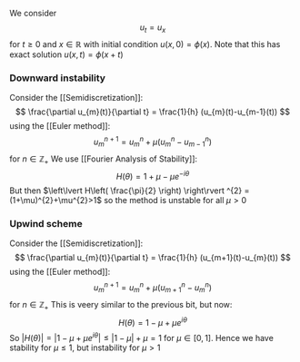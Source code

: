 We consider 
$$
u_{t}=u_{x}
$$
for $t\geq 0$ and $x\in \mathbb{R}$
with initial condition $u(x,0)=\phi(x)$.
Note that this has exact solution $u(x,t)=\phi(x+t)$

### Downward instability
Consider the [[Semidiscretization]]:
$$
\frac{\partial u_{m}(t)}{\partial t} = \frac{1}{h} (u_{m}(t)-u_{m-1}(t))
$$
using the [[Euler method]]:
$$
u_{m}^{n+1}=u_{m}^{n}+\mu(u_{m}^{n}-u_{m-1}^{n})
$$
for $n\in \mathbb{Z}_{+}$
We use [[Fourier Analysis of Stability]]:
$$
H(\theta)=1+\mu-\mu e^{-i\theta}
$$
But then $\left\lvert  H\left( \frac{\pi}{2} \right)  \right\rvert ^{2} =(1+\mu)^{2}+\mu^{2}>1$ 
so the method is unstable for all $\mu>0$
### Upwind scheme
Consider the [[Semidiscretization]]:
$$
\frac{\partial u_{m}(t)}{\partial t} = \frac{1}{h} (u_{m+1}(t)-u_{m}(t))
$$
using the [[Euler method]]:
$$
u_{m}^{n+1} = u_{m}^{n} + \mu(u_{m+1}^{n}-u_{m}^{n})
$$
for $n\in \mathbb{Z}_{+}$
This is veery similar to the previous bit, but now:
$$
H(\theta)=1-\mu+\mu e^{i\theta}
$$
So $\lvert H(\theta) \rvert =\lvert 1-\mu+\mu e^{i\theta} \rvert \leq \lvert 1-\mu \rvert+\mu=1$ for $\mu \in[0,1]$.
Hence we have stability for $\mu\leq 1$, but instability for $\mu>1$

